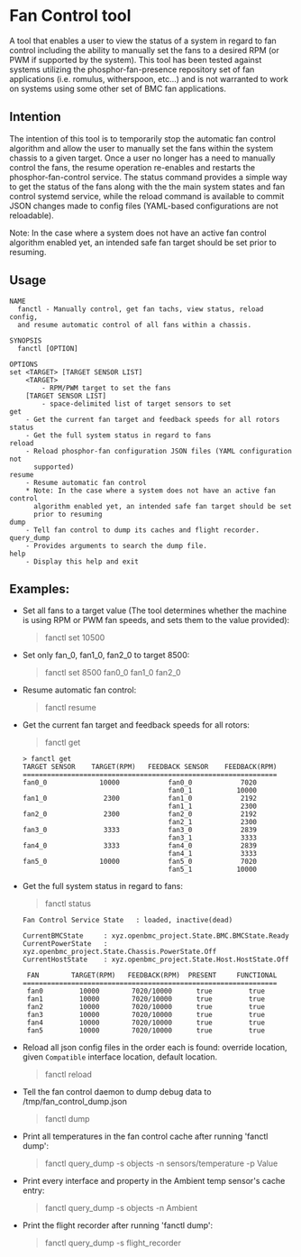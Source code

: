 # Fan Control tool

A tool that enables a user to view the status of a system in regard to fan
control including the ability to manually set the fans to a desired RPM (or
PWM if supported by the system). This tool has been tested against systems
utilizing the phosphor-fan-presence repository set of fan applications (i.e.
romulus, witherspoon, etc...) and is not warranted to work on systems using
some other set of BMC fan applications.

## Intention

The intention of this tool is to temporarily stop the automatic fan control
algorithm and allow the user to manually set the fans within the system chassis
to a given target. Once a user no longer has a need to manually control the
fans, the resume operation re-enables and restarts the phosphor-fan-control
service. The status command provides a simple way to get the status of the fans
along with the the main system states and fan control systemd service, while the
reload command is available to commit JSON changes made to config files
(YAML-based configurations are not reloadable).

Note: In the case where a system does not have an active fan control algorithm
enabled yet, an intended safe fan target should be set prior to resuming.

## Usage

```
NAME
  fanctl - Manually control, get fan tachs, view status, reload config,
  and resume automatic control of all fans within a chassis.

SYNOPSIS
  fanctl [OPTION]

OPTIONS
set <TARGET> [TARGET SENSOR LIST]
    <TARGET>
        - RPM/PWM target to set the fans
    [TARGET SENSOR LIST]
        - space-delimited list of target sensors to set
get
    - Get the current fan target and feedback speeds for all rotors
status
    - Get the full system status in regard to fans
reload
    - Reload phosphor-fan configuration JSON files (YAML configuration not
      supported)
resume
    - Resume automatic fan control
    * Note: In the case where a system does not have an active fan control
      algorithm enabled yet, an intended safe fan target should be set
      prior to resuming
dump
    - Tell fan control to dump its caches and flight recorder.
query_dump
    - Provides arguments to search the dump file.
help
    - Display this help and exit
```

## Examples:

- Set all fans to a target value (The tool determines whether the machine is
    using RPM or PWM fan speeds, and sets them to the value provided):
    > fanctl set 10500

- Set only fan_0, fan1_0, fan2_0 to target 8500:
    > fanctl set 8500 fan0_0 fan1_0 fan2_0

- Resume automatic fan control:
    > fanctl resume

- Get the current fan target and feedback speeds for all rotors:
    > fanctl get

    ```
    > fanctl get
    TARGET SENSOR    TARGET(RPM)   FEEDBACK SENSOR    FEEDBACK(RPM)
    ===============================================================
    fan0_0             10000            fan0_0            7020
                                        fan0_1           10000
    fan1_0              2300            fan1_0            2192
                                        fan1_1            2300
    fan2_0              2300            fan2_0            2192
                                        fan2_1            2300
    fan3_0              3333            fan3_0            2839
                                        fan3_1            3333
    fan4_0              3333            fan4_0            2839
                                        fan4_1            3333
    fan5_0             10000            fan5_0            7020
                                        fan5_1           10000
    ```

- Get the full system status in regard to fans:
    > fanctl status

    ```
    Fan Control Service State   : loaded, inactive(dead)

    CurrentBMCState     : xyz.openbmc_project.State.BMC.BMCState.Ready
    CurrentPowerState   : xyz.openbmc_project.State.Chassis.PowerState.Off
    CurrentHostState    : xyz.openbmc_project.State.Host.HostState.Off

     FAN        TARGET(RPM)   FEEDBACK(RPM)  PRESENT     FUNCTIONAL
    ===============================================================
     fan0         10000        7020/10000      true         true
     fan1         10000        7020/10000      true         true
     fan2         10000        7020/10000      true         true
     fan3         10000        7020/10000      true         true
     fan4         10000        7020/10000      true         true
     fan5         10000        7020/10000      true         true

    ```

- Reload all json config files in the order each is found: override location,
    given `Compatible` interface location, default location.

    > fanctl reload

- Tell the fan control daemon to dump debug data to /tmp/fan\_control\_dump.json
    > fanctl dump

- Print all temperatures in the fan control cache after running 'fanctl dump':
    > fanctl query_dump -s objects -n sensors/temperature -p Value

- Print every interface and property in the Ambient temp sensor's cache entry:
    > fanctl query_dump -s objects -n Ambient

- Print the flight recorder after running 'fanctl dump':
    > fanctl query_dump -s flight_recorder
